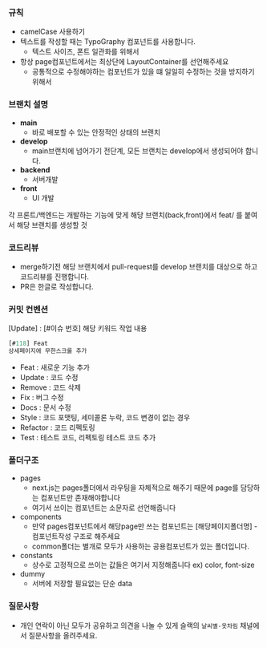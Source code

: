 ### 규칙

- camelCase 사용하기
- 텍스트를 작성할 때는 TypoGraphy 컴포넌트를 사용합니다.
    - 텍스트 사이즈, 폰트 일관화를 위해서
- 항상 page컴포넌트에서는 최상단에 LayoutContainer를 선언해주세요
    - 공통적으로 수정해야하는 컴포넌트가 있을 떄 일일히 수정하는 것을 방지하기 위해서

### 브랜치 설명

- **main**
    - 바로 배포할 수 있는 안정적인 상태의 브랜치
- **develop**
    - main브랜치에 넘어가기 전단계, 모든 브랜치는 develop에서 생성되어야 합니다.
- **backend**
    - 서버개발
- **front**
    - UI 개발

각 프론트/백엔드는 개발하는 기능에 맞게 해당 브랜치(back,front)에서 feat/ 를 붙여서 해당 브랜치를 생성할 것

### ****코드리뷰****

- merge하기전 해당 브랜치에서 pull-request를 develop 브랜치를 대상으로 하고 코드리뷰를 진행합니다.
- PR은 한글로 작성합니다.

### 커밋 컨벤션
[Update] : 
[#이슈 번호] 해당 키워드
작업 내용
```jsx
[#118] Feat
상세페이지에 무한스크롤 추가
```

- Feat : 새로운 기능 추가
- Update : 코드 수정
- Remove : 코드 삭제
- Fix : 버그 수정
- Docs : 문서 수정
- Style : 코드 포맷팅, 세미콜론 누락, 코드 변경이 없는 경우
- Refactor : 코드 리펙토링
- Test : 테스트 코드, 리펙토링 테스트 코드 추가


### 폴더구조

- pages
    - next.js는 pages폴더에서 라우팅을 자체적으로 해주기 때문에 page를 담당하는 컴포넌트만 존재해야합니다
    - 여기서 쓰이는 컴포넌트는 소문자로 선언해줍니다
- components
    - 만약 pages컴포넌트에서 해당page만 쓰는 컴포넌트는 [해당페이지폴더명] - 컴포넌트작성 구조로 해주세요
    - common폴더는 별개로 모두가 사용하는 공용컴포넌트가 있는 폴더입니다.
- constants
    - 상수로 고정적으로 쓰이는 값들은 여기서 지정해줍니다 ex) color, font-size
- dummy
    - 서버에 저장할 필요없는 단순 data

### 질문사항

- 개인 연락이 아닌 모두가 공유하고 의견을 나눌 수 있게 슬랙의 `날씨별-옷차림` 채널에서 질문사항을 올려주세요.